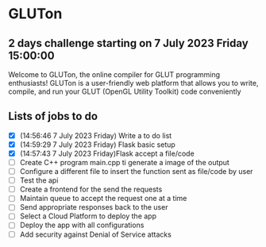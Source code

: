 # GLUTon
## 2 days challenge starting on 7 July 2023 Friday 15:00:00
Welcome to GLUTon, the online compiler for GLUT programming enthusiasts! GLUTon is a user-friendly web platform that allows you to write, compile, and run your GLUT (OpenGL Utility Toolkit) code conveniently

## Lists of jobs to do
- [x] (14:56:46 7 July 2023 Friday) Write a to do list
- [x] (14:59:29 7 July 2023 Friday) Flask basic setup
- [x] (14:57:43 7 July 2023 Friday)Flask accept a file/code
- [ ] Create C++ program main.cpp ti generate a image of the output
- [ ] Configure a different file to insert the function sent as file/code by user
- [ ] Test the api
- [ ] Create a frontend for the send the requests
- [ ] Maintain queue to accept the request one at a time
- [ ] Send appropriate responses back to the user
- [ ] Select a Cloud Platform to deploy the app
- [ ] Deploy the app with all configurations
- [ ] Add security against Denial of Service attacks